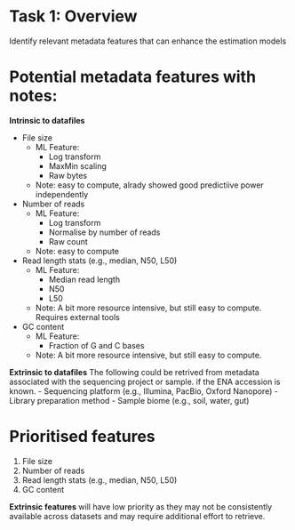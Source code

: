 
# Task 1: Overview
Identify relevant metadata features that can enhance the estimation models


# Potential metadata features with notes:
**Intrinsic to datafiles**
- File size
    - ML Feature:
        - Log transform
        - MaxMin scaling
        - Raw bytes
    - Note: easy to compute, alrady showed good predictiive power independently
- Number of reads
    - ML Feature:
        - Log transform
        - Normalise by number of reads
        - Raw count
    - Note: easy to compute
- Read length stats (e.g., median, N50, L50)
    - ML Feature:
        - Median read length
        - N50
        - L50
    - Note: A bit more resource intensive, but still easy to compute. Requires external tools
- GC content
    - ML Feature:
        - Fraction of G and C bases
    - Note: A bit more resource intensive, but still easy to compute.

**Extrinsic to datafiles**
The following could be retrived from metadata associated with the sequencing project or sample. if the ENA accession is known.
    - Sequencing platform (e.g., Illumina, PacBio, Oxford Nanopore)
    - Library preparation method
    - Sample biome (e.g., soil, water, gut)


# Prioritised features
1. File size
2. Number of reads
3. Read length stats (e.g., median, N50, L50)
4. GC content

**Extrinsic features** will have low priority as they may not be consistently available across datasets and may require additional effort to retrieve.
